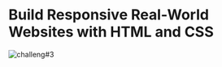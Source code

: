 # Build Responsive Real-World Websites with HTML and CSS

![challeng#3](https://user-images.githubusercontent.com/90924885/185312989-1e0752ab-ce6d-4410-92e1-e180132ed1e5.png)
